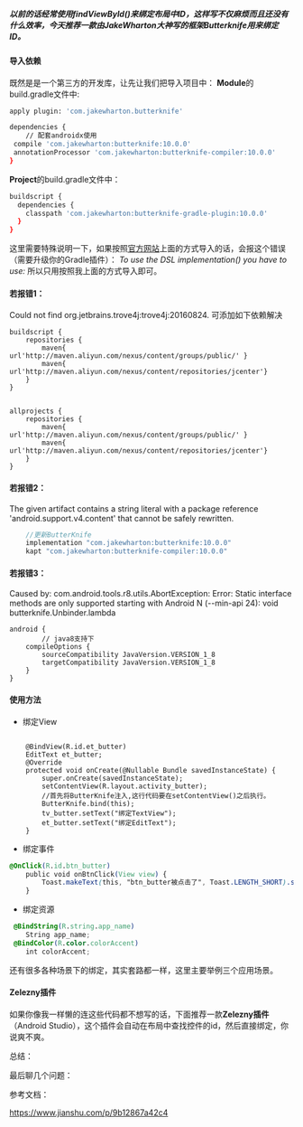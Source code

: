 ##### 以前的话经常使用findViewById()来绑定布局中ID，这样写不仅麻烦而且还没有什么效率，今天推荐一款由JakeWharton大神写的框架Butterknife用来绑定ID。



#### 导入依赖

既然是是一个第三方的开发库，让先让我们把导入项目中：
**Module**的build.gradle文件中:



```bash
apply plugin: 'com.jakewharton.butterknife'
```



```bash
dependencies {
	// 配套androidx使用
 compile 'com.jakewharton:butterknife:10.0.0'
 annotationProcessor 'com.jakewharton:butterknife-compiler:10.0.0'
}
```

**Project**的build.gradle文件中：

```bash
buildscript {
  dependencies {
    classpath 'com.jakewharton:butterknife-gradle-plugin:10.0.0'
  }
}
```

这里需要特殊说明一下，如果按照[官方网站](https://github.com/JakeWharton/butterknife)上面的方式导入的话，会报这个错误（需要升级你的Gradle插件）：
*To use the DSL implementation() you have to use:*
所以只用按照我上面的方式导入即可。



#### 若报错1：

Could not find org.jetbrains.trove4j:trove4j:20160824.  可添加如下依赖解决

```
buildscript {
    repositories {
        maven{ url'http://maven.aliyun.com/nexus/content/groups/public/' }
        maven{ url'http://maven.aliyun.com/nexus/content/repositories/jcenter'}   
    }
}


allprojects {
    repositories {
        maven{ url'http://maven.aliyun.com/nexus/content/groups/public/' }
        maven{ url'http://maven.aliyun.com/nexus/content/repositories/jcenter'}  
    }
}
```

#### 若报错2：

The given artifact contains a string literal with a package reference 'android.support.v4.content' that cannot be safely rewritten.

```cpp
    //更新ButterKnife
    implementation "com.jakewharton:butterknife:10.0.0"
    kapt "com.jakewharton:butterknife-compiler:10.0.0"
```

#### 若报错3：

Caused by: com.android.tools.r8.utils.AbortException: Error: Static interface methods are only supported starting with Android N (--min-api 24): void butterknife.Unbinder.lambda

```undefined
android {
		// java8支持下
    compileOptions {
        sourceCompatibility JavaVersion.VERSION_1_8
        targetCompatibility JavaVersion.VERSION_1_8
    }
}
```

#### 使用方法

- 绑定View



```

    @BindView(R.id.et_butter)
    EditText et_butter;
    @Override
    protected void onCreate(@Nullable Bundle savedInstanceState) {
        super.onCreate(savedInstanceState);
        setContentView(R.layout.activity_butter);
        //首先将ButterKnife注入,这行代码要在setContentView()之后执行。
        ButterKnife.bind(this);
        tv_butter.setText("绑定TextView");
        et_butter.setText("绑定EditText");
    }
```

- 绑定事件



```css
@OnClick(R.id.btn_butter)
    public void onBtnClick(View view) {
        Toast.makeText(this, "btn_butter被点击了", Toast.LENGTH_SHORT).show();
    }
```

- 绑定资源



```css
 @BindString(R.string.app_name)
    String app_name;
 @BindColor(R.color.colorAccent)
    int colorAccent;
```

还有很多各种场景下的绑定，其实套路都一样，这里主要举例三个应用场景。

#### Zelezny插件

如果你像我一样懒的连这些代码都不想写的话，下面推荐一款**Zelezny插件**（Android Studio），这个插件会自动在布局中查找控件的id，然后直接绑定，你说爽不爽。



总结：



最后聊几个问题：



参考文档：

https://www.jianshu.com/p/9b12867a42c4


